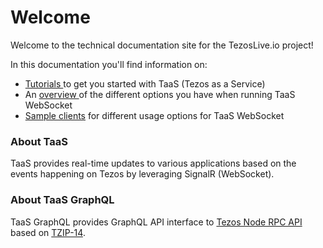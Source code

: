 # Welcome

Welcome to the technical documentation site for the TezosLive.io project!

In this documentation you'll find information on:

* [Tutorials ](docs-getting-started/docs-using-tezoslive.io-endpoint/)to get you started with TaaS \(Tezos as a Service\)
* An [overview ](./#how-to-use)of the different options you have when running TaaS WebSocket
* [Sample clients](docs-sample-clients/docs-agileventures.tezpusher.sampleclient.md) for different usage options for TaaS WebSocket

### About TaaS

TaaS provides real-time updates to various applications based on the events happening on Tezos by leveraging SignalR \(WebSocket\). 

### About TaaS GraphQL

TaaS GraphQL provides GraphQL API interface to [Tezos Node RPC API](https://tezos.gitlab.io/api/rpc.html) based on [TZIP-14](https://gitlab.com/tzip/tzip/-/blob/master/proposals/tzip-14/tzip-14.md). 

